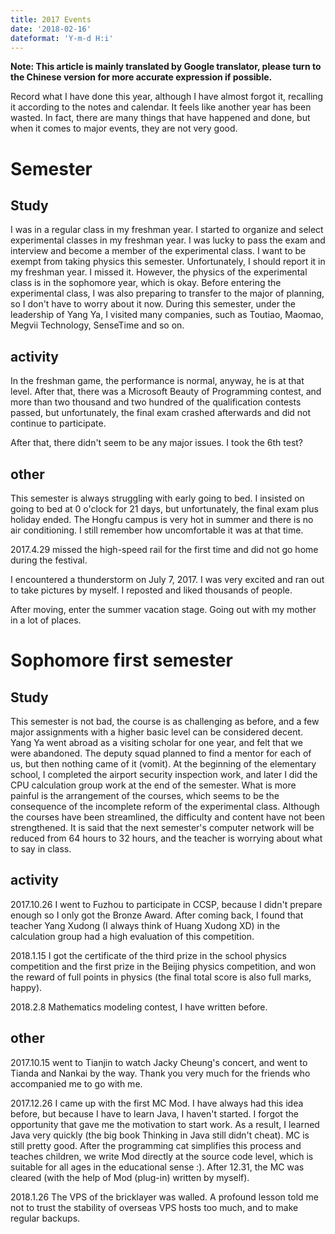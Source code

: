 ```yaml
---
title: 2017 Events
date: '2018-02-16'
dateformat: 'Y-m-d H:i'
---
```


__Note: This article is mainly translated by Google translator, please turn to the Chinese version for more accurate expression if possible.__

Record what I have done this year, although I have almost forgot it, recalling it according to the notes and calendar. It feels like another year has been wasted. In fact, there are many things that have happened and done, but when it comes to major events, they are not very good.

<!-- more -->

# Semester

## Study

I was in a regular class in my freshman year. I started to organize and select experimental classes in my freshman year. I was lucky to pass the exam and interview and become a member of the experimental class. I want to be exempt from taking physics this semester. Unfortunately, I should report it in my freshman year. I missed it. However, the physics of the experimental class is in the sophomore year, which is okay. Before entering the experimental class, I was also preparing to transfer to the major of planning, so I don't have to worry about it now. During this semester, under the leadership of Yang Ya, I visited many companies, such as Toutiao, Maomao, Megvii Technology, SenseTime and so on.

## activity

In the freshman game, the performance is normal, anyway, he is at that level. After that, there was a Microsoft Beauty of Programming contest, and more than two thousand and two hundred of the qualification contests passed, but unfortunately, the final exam crashed afterwards and did not continue to participate.

After that, there didn't seem to be any major issues. I took the 6th test?

## other

This semester is always struggling with early going to bed. I insisted on going to bed at 0 o'clock for 21 days, but unfortunately, the final exam plus holiday ended. The Hongfu campus is very hot in summer and there is no air conditioning. I still remember how uncomfortable it was at that time.

2017.4.29 missed the high-speed rail for the first time and did not go home during the festival.

I encountered a thunderstorm on July 7, 2017. I was very excited and ran out to take pictures by myself. I reposted and liked thousands of people.

After moving, enter the summer vacation stage. Going out with my mother in a lot of places.

# Sophomore first semester

## Study

This semester is not bad, the course is as challenging as before, and a few major assignments with a higher basic level can be considered decent. Yang Ya went abroad as a visiting scholar for one year, and felt that we were abandoned. The deputy squad planned to find a mentor for each of us, but then nothing came of it (vomit). At the beginning of the elementary school, I completed the airport security inspection work, and later I did the CPU calculation group work at the end of the semester. What is more painful is the arrangement of the courses, which seems to be the consequence of the incomplete reform of the experimental class. Although the courses have been streamlined, the difficulty and content have not been strengthened. It is said that the next semester's computer network will be reduced from 64 hours to 32 hours, and the teacher is worrying about what to say in class.

## activity

2017.10.26 I went to Fuzhou to participate in CCSP, because I didn't prepare enough so I only got the Bronze Award. After coming back, I found that teacher Yang Xudong (I always think of Huang Xudong XD) in the calculation group had a high evaluation of this competition.

2018.1.15 I got the certificate of the third prize in the school physics competition and the first prize in the Beijing physics competition, and won the reward of full points in physics (the final total score is also full marks, happy).

2018.2.8 Mathematics modeling contest, I have written before.

## other

2017.10.15 went to Tianjin to watch Jacky Cheung's concert, and went to Tianda and Nankai by the way. Thank you very much for the friends who accompanied me to go with me.

2017.12.26 I came up with the first MC Mod. I have always had this idea before, but because I have to learn Java, I haven't started. I forgot the opportunity that gave me the motivation to start work. As a result, I learned Java very quickly (the big book Thinking in Java still didn't cheat). MC is still pretty good. After the programming cat simplifies this process and teaches children, we write Mod directly at the source code level, which is suitable for all ages in the educational sense :). After 12.31, the MC was cleared (with the help of Mod (plug-in) written by myself).

2018.1.26 The VPS of the bricklayer was walled. A profound lesson told me not to trust the stability of overseas VPS hosts too much, and to make regular backups.
